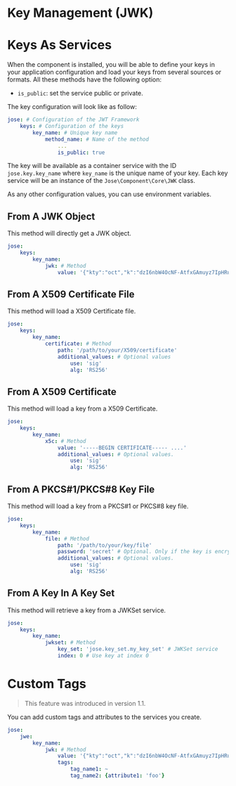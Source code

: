 Key Management (JWK)
====================

# Keys As Services

When the component is installed, you will be able to define your keys in your application configuration and load your keys from several sources or formats.
All these methods have the following option:

* `is_public`: set the service public or private.

The key configuration will look like as follow:

```yaml
jose: # Configuration of the JWT Framework
    keys: # Configuration of the keys
        key_name: # Unique key name
            method_name: # Name of the method
                ...
                is_public: true
```

The key will be available as a container service with the ID `jose.key.key_name` where `key_name` is the unique name of your key.
Each key service will be an instance of the `Jose\Component\Core\JWK` class.

As any other configuration values, you can use environment variables.

## From A JWK Object

This method will directly get a JWK object.

```yaml
jose:
    keys:
        key_name:
            jwk: # Method
                value: '{"kty":"oct","k":"dzI6nbW4OcNF-AtfxGAmuyz7IpHRudBI0WgGjZWgaRJt6prBn3DARXgUR8NVwKhfL43QBIU2Un3AvCGCHRgY4TbEqhOi8-i98xxmCggNjde4oaW6wkJ2NgM3Ss9SOX9zS3lcVzdCMdum-RwVJ301kbin4UtGztuzJBeg5oVN00MGxjC2xWwyI0tgXVs-zJs5WlafCuGfX1HrVkIf5bvpE0MQCSjdJpSeVao6-RSTYDajZf7T88a2eVjeW31mMAg-jzAWfUrii61T_bYPJFOXW8kkRWoa1InLRdG6bKB9wQs9-VdXZP60Q4Yuj_WZ-lO7qV9AEFrUkkjpaDgZT86w2g"}'
```

## From A X509 Certificate File

This method will load a X509 Certificate file.

```yaml
jose:
    keys:
        key_name:
            certificate: # Method
                path: '/path/to/your/X509/certificate'
                additional_values: # Optional values
                    use: 'sig'
                    alg: 'RS256'
```

## From A X509 Certificate

This method will load a key from a X509 Certificate.

```yaml
jose:
    keys:
        key_name:
            x5c: # Method
                value: '-----BEGIN CERTIFICATE----- ....'
                additional_values: # Optional values.
                    use: 'sig'
                    alg: 'RS256'
```

## From A PKCS#1/PKCS#8 Key File

This method will load a key from a PKCS#1 or PKCS#8 key file.

```yaml
jose:
    keys:
        key_name:
            file: # Method
                path: '/path/to/your/key/file'
                password: 'secret' # Optional. Only if the key is encrypted
                additional_values: # Optional values.
                    use: 'sig'
                    alg: 'RS256'
```

## From A Key In A Key Set

This method will retrieve a key from a JWKSet service.

```yaml
jose:
    keys:
        key_name:
            jwkset: # Method
                key_set: 'jose.key_set.my_key_set' # JWKSet service
                index: 0 # Use key at index 0
```

# Custom Tags

> This feature was introduced in version 1.1.

You can add custom tags and attributes to the services you create.

```yaml
jose:
    jwe:
        key_name:
            jwk: # Method
                value: '{"kty":"oct","k":"dzI6nbW4OcNF-AtfxGAmuyz7IpHRudBI0WgGjZWgaRJt6prBn3DARXgUR8NVwKhfL43QBIU2Un3AvCGCHRgY4TbEqhOi8-i98xxmCggNjde4oaW6wkJ2NgM3Ss9SOX9zS3lcVzdCMdum-RwVJ301kbin4UtGztuzJBeg5oVN00MGxjC2xWwyI0tgXVs-zJs5WlafCuGfX1HrVkIf5bvpE0MQCSjdJpSeVao6-RSTYDajZf7T88a2eVjeW31mMAg-jzAWfUrii61T_bYPJFOXW8kkRWoa1InLRdG6bKB9wQs9-VdXZP60Q4Yuj_WZ-lO7qV9AEFrUkkjpaDgZT86w2g"}'
                tags:
                    tag_name1: ~
                    tag_name2: {attribute1: 'foo'}
```
